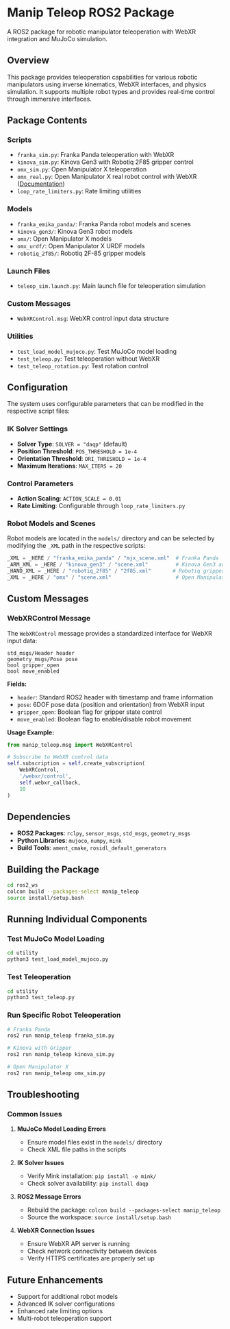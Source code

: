 # Manip Teleop ROS2 Package

A ROS2 package for robotic manipulator teleoperation with WebXR integration and MuJoCo simulation.

## Overview

This package provides teleoperation capabilities for various robotic manipulators using inverse kinematics, WebXR interfaces, and physics simulation. It supports multiple robot types and provides real-time control through immersive interfaces.

## Package Contents

### Scripts
- `franka_sim.py`: Franka Panda teleoperation with WebXR
- `kinova_sim.py`: Kinova Gen3 with Robotiq 2F85 gripper control
- `omx_sim.py`: Open Manipulator X teleoperation
- `omx_real.py`: Open Manipulator X real robot control with WebXR ([Documentation](docs/omx_real.md))
- `loop_rate_limiters.py`: Rate limiting utilities

### Models
- `franka_emika_panda/`: Franka Panda robot models and scenes
- `kinova_gen3/`: Kinova Gen3 robot models
- `omx/`: Open Manipulator X models
- `omx_urdf/`: Open Manipulator X URDF models
- `robotiq_2f85/`: Robotiq 2F-85 gripper models

### Launch Files
- `teleop_sim.launch.py`: Main launch file for teleoperation simulation

### Custom Messages
- `WebXRControl.msg`: WebXR control input data structure

### Utilities
- `test_load_model_mujoco.py`: Test MuJoCo model loading
- `test_teleop.py`: Test teleoperation without WebXR
- `test_teleop_rotation.py`: Test rotation control

## Configuration

The system uses configurable parameters that can be modified in the respective script files:

### IK Solver Settings
- **Solver Type**: `SOLVER = "daqp"` (default)
- **Position Threshold**: `POS_THRESHOLD = 1e-4`
- **Orientation Threshold**: `ORI_THRESHOLD = 1e-4`
- **Maximum Iterations**: `MAX_ITERS = 20`

### Control Parameters
- **Action Scaling**: `ACTION_SCALE = 0.01`
- **Rate Limiting**: Configurable through `loop_rate_limiters.py`

### Robot Models and Scenes
Robot models are located in the `models/` directory and can be selected by modifying the `_XML` path in the respective scripts:

```python
_XML = _HERE / "franka_emika_panda" / "mjx_scene.xml"  # Franka Panda
_ARM_XML = _HERE / "kinova_gen3" / "scene.xml"         # Kinova Gen3 arm
_HAND_XML = _HERE / "robotiq_2f85" / "2f85.xml"       # Robotiq gripper
_XML = _HERE / "omx" / "scene.xml"                     # Open Manipulator X
```

## Custom Messages

### WebXRControl Message

The `WebXRControl` message provides a standardized interface for WebXR input data:

```
std_msgs/Header header
geometry_msgs/Pose pose
bool gripper_open
bool move_enabled
```

**Fields:**
- `header`: Standard ROS2 header with timestamp and frame information
- `pose`: 6DOF pose data (position and orientation) from WebXR input
- `gripper_open`: Boolean flag for gripper state control
- `move_enabled`: Boolean flag to enable/disable robot movement

**Usage Example:**
```python
from manip_teleop.msg import WebXRControl

# Subscribe to WebXR control data
self.subscription = self.create_subscription(
    WebXRControl,
    '/webxr/control',
    self.webxr_callback,
    10
)
```

## Dependencies

- **ROS2 Packages**: `rclpy`, `sensor_msgs`, `std_msgs`, `geometry_msgs`
- **Python Libraries**: `mujoco`, `numpy`, `mink`
- **Build Tools**: `ament_cmake`, `rosidl_default_generators`

## Building the Package

```bash
cd ros2_ws
colcon build --packages-select manip_teleop
source install/setup.bash
```

## Running Individual Components

### Test MuJoCo Model Loading
```bash
cd utility
python3 test_load_model_mujoco.py
```

### Test Teleoperation
```bash
cd utility
python3 test_teleop.py
```

### Run Specific Robot Teleoperation
```bash
# Franka Panda
ros2 run manip_teleop franka_sim.py

# Kinova with Gripper
ros2 run manip_teleop kinova_sim.py

# Open Manipulator X
ros2 run manip_teleop omx_sim.py
```

## Troubleshooting

### Common Issues

1. **MuJoCo Model Loading Errors**
   - Ensure model files exist in the `models/` directory
   - Check XML file paths in the scripts

2. **IK Solver Issues**
   - Verify Mink installation: `pip install -e mink/`
   - Check solver availability: `pip install daqp`

3. **ROS2 Message Errors**
   - Rebuild the package: `colcon build --packages-select manip_teleop`
   - Source the workspace: `source install/setup.bash`

4. **WebXR Connection Issues**
   - Ensure WebXR API server is running
   - Check network connectivity between devices
   - Verify HTTPS certificates are properly set up

## Future Enhancements

- Support for additional robot models
- Advanced IK solver configurations
- Enhanced rate limiting options
- Multi-robot teleoperation support
